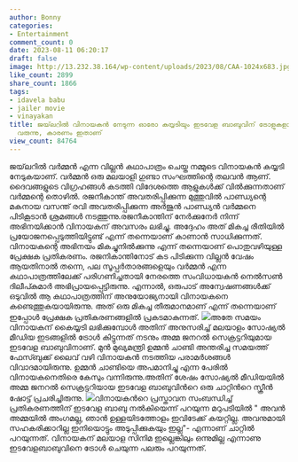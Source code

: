 ```yaml
---
author: Bonny
categories:
- Entertainment
comment_count: 0
date: 2023-08-11 06:20:17
draft: false
image: http://13.232.38.164/wp-content/uploads/2023/08/CAA-1024x683.jpg
like_count: 2899
share_count: 1866
tags:
- idavela babu
- jailer movie
- vinayakan
title: ജയ്‌ലറിൽ വിനായകൻ നേടുന്ന ഓരോ കയ്യടിയും ഇടവേള ബാബുവിന് ട്രോളുകളായി തിരിച്ചു
  വരുന്നു, കാരണം ഇതാണ്
view_count: 84764
---
```


ജയ്‌ലറിൽ വർമ്മൻ എന്ന വില്ലൻ കഥാപാത്രം ചെയ്ത നമ്മുടെ വിനായകൻ കയ്യടി നേടുകയാണ്. വർമ്മൻ ഒരു മലയാളി ഗുണ്ടാ സംഘത്തിന്റെ തലവൻ ആണ്. ദൈവങ്ങളുടെ വിഗ്രഹങ്ങൾ കടത്തി വിദേശത്തെ ആളുകൾക്ക് വിൽക്കുന്നതാണ് വർമ്മന്റെ തൊഴിൽ. രജനീകാന്ത് അവതരിപ്പിക്കുന്ന മുത്തുവിൽ പാണ്ഡ്യന്റെ മകനായ വസന്ത് രവി അവതരിപ്പിക്കുന്ന അർജുൻ പാണ്ഡ്യൻ വർമ്മനെ പിടികൂടാൻ ശ്രമങ്ങൾ നടത്തുന്നു.രജനീകാന്തിന് നേർക്കുനേർ നിന്ന് അഭിനയിക്കാൻ വിനായകന് അവസരം ലഭിച്ചു. അദ്ദേഹം അത് മികച്ച രീതിയിൽ പ്രയോജനപ്പെടുത്തിയിട്ടുണ്ട് എന്ന് തന്നെയാണ് കാണാൻ സാധിക്കുന്നത്. [](http://13.232.38.164/wp-content/uploads/2023/08/SVVV.jpg)വിനായകന്റെ അഭിനയം മികച്ചുനിൽക്കുന്നു എന്ന് തന്നെയാണ് പൊതുവഴിയുള്ള പ്രേക്ഷക പ്രതികരണം. രജനികാന്തിനോട്‌ കട പിടിക്കുന്ന വില്ലൻ വേഷം ആയതിനാൽ തന്നെ, പല സൂപ്പർതാരങ്ങളെയും വർമ്മൻ എന്ന കഥാപാത്രത്തിലേക്ക് പരിഗണിച്ചതായി നേരത്തെ സംവിധായകൻ നെൽസൺ ദിലീപ്കുമാർ അഭിപ്രായപ്പെട്ടിരുന്നു. എന്നാൽ, ഒരുപാട് അന്വേഷണങ്ങൾക്ക് ഒടുവിൽ ആ കഥാപാത്രത്തിന് അനുയോജ്യനായി വിനായകനെ കണ്ടെത്തുകയായിരുന്നു. അത് ഒരു മികച്ച തീരുമാനമാണ് എന്ന് തന്നെയാണ് ഇപ്പോൾ പ്രേക്ഷക പ്രതികരണങ്ങളിൽ പ്രകടമാകുന്നത്. [![](http://13.232.38.164/wp-content/uploads/2023/08/CAA-1024x683.jpg)](http://13.232.38.164/wp-content/uploads/2023/08/CAA.jpg)അതേ സമയം വിനായകന് കൈയ്യടി ലഭിക്കുമ്പോള്‍ അതിന് അനുസരിച്ച് മലയാളം സോഷ്യല്‍ മീഡിയ ഇടങ്ങളില്‍ ട്രോള്‍ കിട്ടുന്നത് നടനും അമ്മ ജനറല്‍ സെക്രട്ടറിയുമായ ഇടവേള ബാബുവിനാണ്. മുന്‍ മുഖ്യമന്ത്രി ഉമ്മന്‍ ചാണ്ടി അന്തരിച്ച സമയത്ത് ഫേസ്ബുക്ക് ലൈവ് വഴി വിനായകന്‍ നടത്തിയ പരാമര്‍ശങ്ങള്‍ വിവാദമായിരുന്നു. ഉമ്മന്‍ ചാണ്ടിയെ അപമാനിച്ചു എന്ന പേരില്‍ വിനായകനെതിരെ കേസും വന്നിരുന്നു.അതിന് ശേഷം സോഷ്യല്‍ മീഡിയയില്‍ അമ്മ ജനറല്‍ സെക്രട്ടറിയായ ഇടവേള ബാബുവിന്‍റെ ഒരു ചാറ്റിന്‍റെ സ്ക്രീന്‍ ഷോട്ട് പ്രചരിച്ചിരുന്നു. [![](http://13.232.38.164/wp-content/uploads/2023/08/QQQWWWW-504x1024.jpg)](http://13.232.38.164/wp-content/uploads/2023/08/QQQWWWW.jpg)വിനായകന്‍റെ പ്രസ്താവന സംബന്ധിച്ച് പ്രതികരണത്തിന് ഇടവേള ബാബു നല്‍കിയെന്ന് പറയുന്ന മറുപടിയില്‍ " അവന്‍ അമ്മയില്‍ അംഗമല്ല, ഞാന്‍ ഉള്ളയിടത്തോളം ഇവിടേക്ക് കയറ്റില്ല. അവനുമായി സഹകരിക്കാറില്ല ഇനിയൊട്ടും അടുപ്പിക്കുകയും ഇല്ല"- എന്നാണ് ചാറ്റില്‍ പറയുന്നത്. വിനായകന് മലയാള സിനിമ ഇല്ലെങ്കിലും ഒന്നുമില്ല എന്നാണു ഇടവേളബാബുവിനെ ട്രോൾ ചെയുന്ന പലരും പറയുന്നത്.